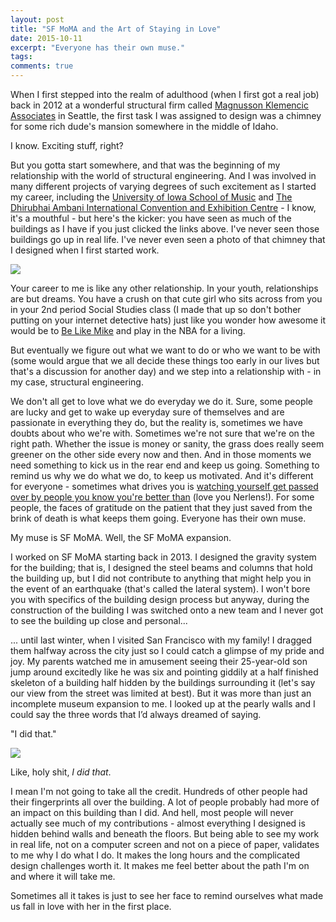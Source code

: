 ```yaml
---
layout: post
title: "SF MoMA and the Art of Staying in Love"
date: 2015-10-11
excerpt: "Everyone has their own muse."
tags:
comments: true
---
```


When I first stepped into the realm of adulthood (when I first got a real job) back in 2012 at a wonderful structural firm called [Magnusson Klemencic Associates](http://www.mka.com/) in Seattle, the first task I was assigned to design was a chimney for some rich dude's mansion somewhere in the middle of Idaho.

I know. Exciting stuff, right?

But you gotta start somewhere, and that was the beginning of my relationship with the world of structural engineering. And I was involved in many different projects of varying degrees of such excitement as I started my career, including the [University of Iowa School of Music](https://now.uiowa.edu/sites/now.uiowa.edu/files/11_ui_school_of_music.jpg) and [The Dhirubhai Ambani International Convention and Exhibition Centre](https://www.tendersontime.com/get-blog-image.php?id=MTg1) - I know, it's a mouthful - but here's the kicker: you have seen as much of the buildings as I have if you just clicked the links above. I've never seen those buildings go up in real life. I've never even seen a photo of that chimney that I designed when I first started work.

<img src="https://scontent.fsnc1-1.fna.fbcdn.net/v/t1.0-9/12079681_10153084293521581_2377820966440906241_n.jpg?oh=bf0cb8b34b891e300d0126dccd479332&oe=5A7E908D">

Your career to me is like any other relationship. In your youth, relationships are but dreams. You have a crush on that cute girl who sits across from you in your 2nd period Social Studies class (I made that up so don't bother putting on your internet detective hats) just like you wonder how awesome it would be to [Be Like Mike](https://www.youtube.com/watch?v=b0AGiq9j_Ak) and play in the NBA for a living.

But eventually we figure out what we want to do or who we want to be with (some would argue that we all decide these things too early in our lives but that's a discussion for another day) and we step into a relationship with - in my case, structural engineering.

We don't all get to love what we do everyday we do it. Sure, some people are lucky and get to wake up everyday sure of themselves and are passionate in everything they do, but the reality is, sometimes we have doubts about who we're with. Sometimes we're not sure that we're on the right path. Whether the issue is money or sanity, the grass does really seem greener on the other side every now and then.
And in those moments we need something to kick us in the rear end and keep us going. Something to remind us why we do what we do, to keep us motivated. And it's different for everyone - sometimes what drives you is [watching yourself get passed over by people you know you're better than](https://cdn2.vox-cdn.com/thumbor/qjY_kJ-9HN_5IsczSgRutYk6UkI=/404x0:1683x853/730x487/cdn0.vox-cdn.com/uploads/chorus_image/image/15519255/nerlens1.0.jpg) (love you Nerlens!). For some people, the faces of gratitude on the patient that they just saved from the brink of death is what keeps them going. Everyone has their own muse.

My muse is SF MoMA. Well, the SF MoMA expansion.

I worked on SF MoMA starting back in 2013. I designed the gravity system for the building; that is, I designed the steel beams and columns that hold the building up, but I did not contribute to anything that might help you in the event of an earthquake (that's called the lateral system). I won't bore you with specifics of the building design process but anyway, during the construction of the building I was switched onto a new team and I never got to see the building up close and personal...

... until last winter, when I visited San Francisco with my family! I dragged them halfway across the city just so I could catch a glimpse of my pride and joy. My parents watched me in amusement seeing their 25-year-old son jump around excitedly like he was six and pointing giddily at a half finished skeleton of a building half hidden by the buildings surrounding it (let's say our view from the street was limited at best). But it was more than just an incomplete museum expansion to me. I looked up at the pearly walls and I could say the three words that I’d always dreamed of saying.

"I did that."

<img src="https://scontent.fsnc1-1.fna.fbcdn.net/v/t31.0-8/p720x720/12080076_10153084297571581_6840914252985835204_o.jpg?oh=5c36c67eaa6b78eec6d39269206301d8&oe=5A762822">

Like, holy shit, _I did that_.

I mean I'm not going to take all the credit. Hundreds of other people had their fingerprints all over the building. A lot of people probably had more of an impact on this building than I did. And hell, most people will never actually see much of my contributions - almost everything I designed is hidden behind walls and beneath the floors. But being able to see my work in real life, not on a computer screen and not on a piece of paper, validates to me why I do what I do. It makes the long hours and the complicated design challenges worth it. It makes me feel better about the path I'm on and where it will take me.

Sometimes all it takes is just to see her face to remind ourselves what made us fall in love with her in the first place.

